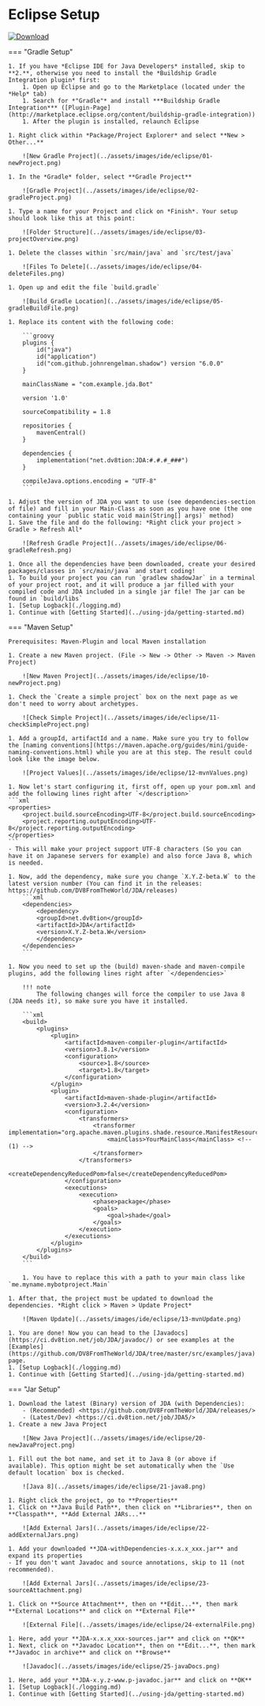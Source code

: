 # Eclipse Setup

[ ![Download](https://img.shields.io/maven-central/v/net.dv8tion/JDA?color=blue) ](https://mvnrepository.com/artifact/net.dv8tion/JDA/latest)




=== "Gradle Setup"

    1. If you have *Eclipse IDE for Java Developers* installed, skip to **2.**, otherwise you need to install the *Buildship Gradle Integration plugin* first:
        1. Open up Eclipse and go to the Marketplace (located under the *Help* tab)
        1. Search for *"Gradle"* and install ***Buildship Gradle Integration*** ([Plugin-Page](http://marketplace.eclipse.org/content/buildship-gradle-integration))
        1. After the plugin is installed, relaunch Eclipse

    1. Right click within *Package/Project Explorer* and select **New > Other...**

        ![New Gradle Project](../assets/images/ide/eclipse/01-newProject.png)

    1. In the *Gradle* folder, select **Gradle Project**

        ![Gradle Project](../assets/images/ide/eclipse/02-gradleProject.png)

    1. Type a name for your Project and click on *Finish*. Your setup should look like this at this point:

        ![Folder Structure](../assets/images/ide/eclipse/03-projectOverview.png)

    1. Delete the classes within `src/main/java` and `src/test/java`

        ![Files To Delete](../assets/images/ide/eclipse/04-deleteFiles.png)

    1. Open up and edit the file `build.gradle`

        ![Build_Gradle Location](../assets/images/ide/eclipse/05-gradleBuildFile.png)

    1. Replace its content with the following code:

        ```groovy
        plugins {
            id("java")
            id("application")
            id("com.github.johnrengelman.shadow") version "6.0.0"
        }

        mainClassName = "com.example.jda.Bot"

        version '1.0'

        sourceCompatibility = 1.8

        repositories {
            mavenCentral()
        }

        dependencies {
            implementation("net.dv8tion:JDA:#.#.#_###")
        }

        compileJava.options.encoding = "UTF-8"
        ```

    1. Adjust the version of JDA you want to use (see dependencies-section of file) and fill in your Main-Class as soon as you have one (the one containing your `public static void main(String[] args)` method)
    1. Save the file and do the following: *Right click your project > Gradle > Refresh All*

        ![Refresh Gradle Project](../assets/images/ide/eclipse/06-gradleRefresh.png)

    1. Once all the dependencies have been downloaded, create your desired packages/classes in `src/main/java` and start coding!
    1. To build your project you can run `gradlew shadowJar` in a terminal of your project root, and it will produce a jar filled with your compiled code and JDA included in a single jar file! The jar can be found in `build/libs`
    1. [Setup Logback](./logging.md)
    1. Continue with [Getting Started](../using-jda/getting-started.md)


=== "Maven Setup"

    Prerequisites: Maven-Plugin and local Maven installation

    1. Create a new Maven project. (File -> New -> Other -> Maven -> Maven Project)

        ![New Maven Project](../assets/images/ide/eclipse/10-newProject.png)

    1. Check the `Create a simple project` box on the next page as we don't need to worry about archetypes.

        ![Check Simple Project](../assets/images/ide/eclipse/11-checkSimpleProject.png)

    1. Add a groupId, artifactId and a name. Make sure you try to follow the [naming conventions](https://maven.apache.org/guides/mini/guide-naming-conventions.html) while you are at this step. The result could look like the image below.

        ![Project Values](../assets/images/ide/eclipse/12-mvnValues.png)

    1. Now let's start configuring it, first off, open up your pom.xml and add the following lines right after `</description>`
    ```xml
    <properties>
        <project.build.sourceEncoding>UTF-8</project.build.sourceEncoding>
        <project.reporting.outputEncoding>UTF-8</project.reporting.outputEncoding>
    </properties>
    ```
    - This will make your project support UTF-8 characters (So you can have it on Japanese servers for example) and also force Java 8, which is needed.

    1. Now, add the dependency, make sure you change `X.Y.Z-beta.W` to the latest version number (You can find it in the releases: https://github.com/DV8FromTheWorld/JDA/releases)
        ```xml
        <dependencies>
            <dependency>
            <groupId>net.dv8tion</groupId>
            <artifactId>JDA</artifactId>
            <version>X.Y.Z-beta.W</version>
            </dependency>
        </dependencies>
        ```

    1. Now you need to set up the (build) maven-shade and maven-compile plugins, add the following lines right after `</dependencies>`
        
        !!! note
            The following changes will force the compiler to use Java 8 (JDA needs it), so make sure you have it installed.

        ```xml
        <build>
            <plugins>
                <plugin>
                    <artifactId>maven-compiler-plugin</artifactId>
                    <version>3.8.1</version>
                    <configuration>
                        <source>1.8</source>
                        <target>1.8</target>
                    </configuration>
                </plugin>
                <plugin>
                    <artifactId>maven-shade-plugin</artifactId>
                    <version>3.2.4</version>
                    <configuration>
                        <transformers>
                            <transformer implementation="org.apache.maven.plugins.shade.resource.ManifestResourceTransformer">
                                <mainClass>YourMainClass</mainClass> <!-- (1) -->
                            </transformer>
                        </transformers>
                        <createDependencyReducedPom>false</createDependencyReducedPom>
                    </configuration>
                    <executions>
                        <execution>
                            <phase>package</phase>
                            <goals>
                                <goal>shade</goal>
                            </goals>
                        </execution>
                    </executions>
                </plugin>
            </plugins>
        </build>
        ```

        1. You have to replace this with a path to your main class like `me.myname.mybotproject.Main`

    1. After that, the project must be updated to download the dependencies. *Right click > Maven > Update Project*

        ![Maven Update](../assets/images/ide/eclipse/13-mvnUpdate.png)  

    1. You are done! Now you can head to the [Javadocs](https://ci.dv8tion.net/job/JDA/javadoc/) or see examples at the [Examples](https://github.com/DV8FromTheWorld/JDA/tree/master/src/examples/java) page.
    1. [Setup Logback](./logging.md)
    1. Continue with [Getting Started](../using-jda/getting-started.md)


=== "Jar Setup"

    1. Download the latest (Binary) version of JDA (with Dependencies):
        - (Recommended) <https://github.com/DV8FromTheWorld/JDA/releases/>
        - (Latest/Dev) <https://ci.dv8tion.net/job/JDA5/>
    1. Create a new Java Project

        ![New Java Project](../assets/images/ide/eclipse/20-newJavaProject.png)

    1. Fill out the bot name, and set it to Java 8 (or above if available). This option might be set automatically when the `Use default location` box is checked.

        ![Java 8](../assets/images/ide/eclipse/21-java8.png)

    1. Right click the project, go to **Properties**
    1. Click on **Java Build Path**, then click on **Libraries**, then on **Classpath**, **Add External JARs...**

        ![Add External Jars](../assets/images/ide/eclipse/22-addExternalJars.png)

    1. Add your downloaded **JDA-withDependencies-x.x.x_xxx.jar** and expand its properties
    - If you don't want Javadoc and source annotations, skip to 11 (not recommended).

        ![Add External Jars](../assets/images/ide/eclipse/23-sourceAttachment.png)

    1. Click on **Source Attachment**, then on **Edit...**, then mark **External Locations** and click on **External File**

        ![External File](../assets/images/ide/eclipse/24-externalFile.png)

    1. Here, add your **JDA-x.x.x_xxx-sources.jar** and click on **OK**
    1. Next, click on **Javadoc Location**, then on **Edit...**, then mark **Javadoc in archive** and click on **Browse**

        ![Javadoc](../assets/images/ide/eclipse/25-javaDocs.png)

    1. Here, add your **JDA-x.y.z-www.p-javadoc.jar** and click on **OK**
    1. [Setup Logback](./logging.md)
    1. Continue with [Getting Started](../using-jda/getting-started.md)
